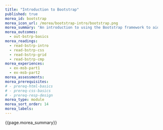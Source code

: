 ```yaml
---
title: "Introduction to Bootstrap"
published: true
morea_id: bootstrap
morea_icon_url: /morea/bootstrap-intro/bootstrap.png
morea_summary: "An introduction to using the Bootstrap framework to aid in web site design and development."
morea_outcomes:
  - out-bstrp-basics
morea_readings:
  - read-bstrp-intro
  - read-bstrp-css
  - read-bstrp-grid
  - read-bstrp-cmp
morea_experiences:
  - ex-msb-part1
  - ex-msb-part2
morea_assessments:
morea_prerequisites:
# - prereq-html-basics
# - prereq-css-basics
# - prereq-resp-design
morea_type: module
morea_sort_order: 14
morea_labels:
---
```


{{page.morea_summary}}
